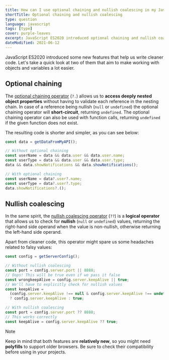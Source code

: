 ```yaml
---
title: How can I use optional chaining and nullish coalescing in my JavaScript project?
shortTitle: Optional chaining and nullish coalescing
type: question
language: javascript
tags: [type]
cover: purple-leaves
excerpt: JavaScript ES2020 introduced optional chaining and nullish coalescing. Learn everything you need to know with this quick guide.
dateModified: 2021-06-12
---
```


JavaScript ES2020 introduced some new features that help us write cleaner code. Let's take a quick look at two of them that aim to make working with objects and variables a lot easier.

## Optional chaining

The [optional chaining operator](https://developer.mozilla.org/en-US/docs/Web/JavaScript/Reference/Operators/Optional_chaining) (`?.`) allows us to **access deeply nested object properties** without having to validate each reference in the nesting chain. In case of a reference being nullish (`null` or `undefined`) the optional chaining operator will **short-circuit**, returning `undefined`. The optional chaining operator can also be used with function calls, returning `undefined` if the given function does not exist.

The resulting code is shorter and simpler, as you can see below:

```js
const data = getDataFromMyAPI();

// Without optional chaining
const userName = data && data.user && data.user.name;
const userType = data && data.user && data.user.type;
data && data.showNotifications && data.showNotifications();

// With optional chaining
const userName = data?.user?.name;
const userType = data?.user?.type;
data.showNotifications?.();
```

## Nullish coalescing

In the same spirit, the [nullish coalescing operator](https://developer.mozilla.org/en-US/docs/Web/JavaScript/Reference/Operators/Nullish_coalescing_operator) (`??`) is a **logical operator** that allows us to check for **nullish** (`null` or `undefined`) values, returning the right-hand side operand when the value is non-nullish, otherwise returning the left-hand side operand.

Apart from cleaner code, this operator might spare us some headaches related to falsy values:

```js
const config = getServerConfig();

// Without nullish coalescing
const port = config.server.port || 8888;
// Oops! This will be true even if we pass it false
const wrongkeepAlive = config.server.keepAlive || true;
// We'll have to explicitly check for nullish values
const keepAlive =
  (config.server.keepAlive !== null & config.server.keepAlive !== undefined)
  ? config.server.keepAlive : true;

// With nullish coalescing
const port = config.server.port ?? 8888;
// This works correctly
const keepAlive = config.server.keepAlive ?? true;
```

> [!NOTE]
>
> Keep in mind that both features are **relatively new**, so you might need **polyfills** to support older browsers. Be sure to check their compatibility before using in your projects.
